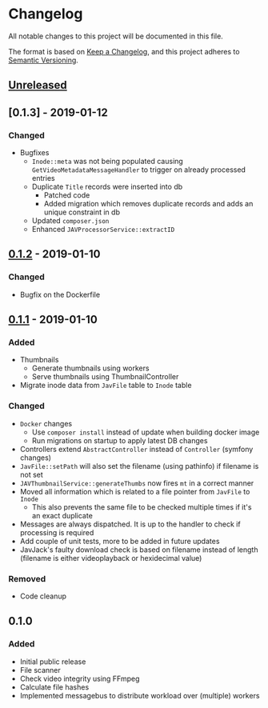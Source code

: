 # Changelog
All notable changes to this project will be documented in this file.

The format is based on [Keep a Changelog](https://keepachangelog.com/en/1.0.0/),
and this project adheres to [Semantic Versioning](https://semver.org/spec/v2.0.0.html).

## [Unreleased]

## [0.1.3] - 2019-01-12
### Changed
- Bugfixes
  - `Inode::meta` was not being populated causing `GetVideoMetadataMessageHandler` to trigger on already processed entries
  - Duplicate `Title` records were inserted into db
    - Patched code
    - Added migration which removes duplicate records and adds an unique constraint in db
  - Updated `composer.json`
  - Enhanced `JAVProcessorService::extractID`
  

## [0.1.2] - 2019-01-10
### Changed
- Bugfix on the Dockerfile

## [0.1.1] - 2019-01-10
### Added
- Thumbnails
  - Generate thumbnails using workers
  - Serve thumbnails using ThumbnailController
- Migrate inode data from `JavFile` table to `Inode` table

### Changed
- `Docker` changes
    - Use `composer install` instead of update when building docker image
    - Run migrations on startup to apply latest DB changes
- Controllers extend `AbstractController` instead of `Controller` (symfony changes)
- `JavFile::setPath` will also set the filename (using pathinfo) if filename is not set
- `JAVThumbnailService::generateThumbs` now fires `mt` in a correct manner
- Moved all information which is related to a file pointer from `JavFile` to `Inode`
    - This also prevents the same file to be checked multiple times if it's an exact duplicate
- Messages are always dispatched. It is up to the handler to check if processing is required
- Add couple of unit tests, more to be added in future updates
- JavJack's faulty download check is based on filename instead of length (filename is either videoplayback or hexidecimal value)

### Removed
- Code cleanup

## 0.1.0
### Added
- Initial public release
- File scanner
- Check video integrity using FFmpeg
- Calculate file hashes
- Implemented messagebus to distribute workload over (multiple) workers

[Unreleased]: https://github.com/PBXg33k/php-jav-toolbox-api/compare/v0.1.2...HEAD
[0.1.2]: https://github.com/PBXg33k/php-jav-toolbox-api/compare/v0.1.1...v0.1.2
[0.1.1]: https://github.com/PBXg33k/php-jav-toolbox-api/compare/v0.1.0...v0.1.1
